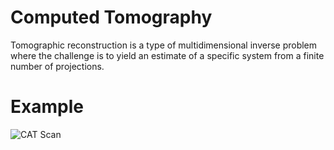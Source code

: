 # Computed Tomography

Tomographic reconstruction is a type of multidimensional inverse problem where the challenge is to yield an estimate of a specific system from a finite number of projections.

# Example
![CAT Scan](https://github.com/harmya/tomography/blob/main/assets/dogscan.gif)
